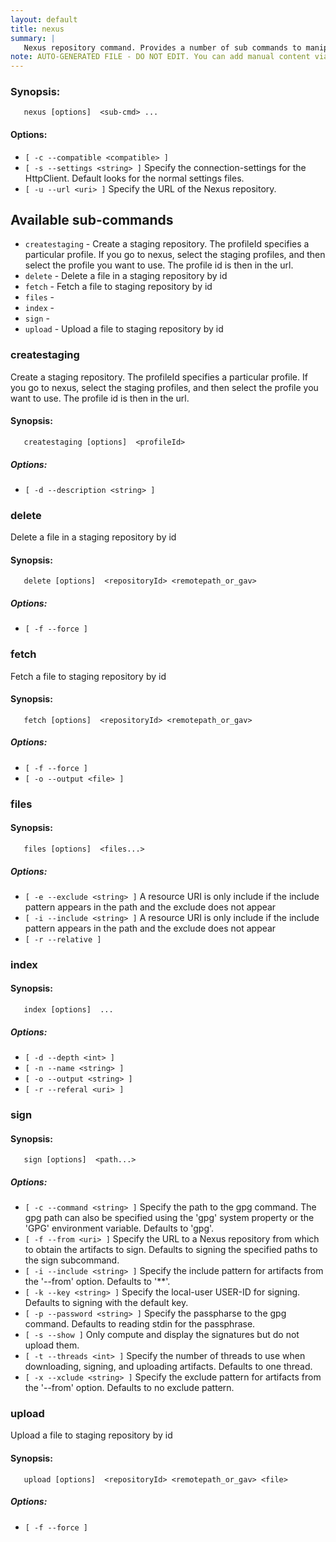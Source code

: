 ```yaml
---
layout: default
title: nexus
summary: |
   Nexus repository command. Provides a number of sub commands to manipulate a Nexus repository.
note: AUTO-GENERATED FILE - DO NOT EDIT. You can add manual content via same filename in _ext sub-folder. 
---
```


### Synopsis: #
	   nexus [options]  <sub-cmd> ...

#### Options: #
- `[ -c --compatible <compatible> ]` 
- `[ -s --settings <string> ]` Specify the connection-settings for the HttpClient. Default looks for the normal settings files.
- `[ -u --url <uri> ]` Specify the URL of the Nexus repository.

## Available sub-commands #
-  `createstaging` - Create a staging repository. The profileId specifies a particular profile. If you go to nexus, select the staging profiles, and then select the profile you want to use. The profile id is then in the url. 
-  `delete` - Delete a file in a staging repository by id 
-  `fetch` - Fetch a file to staging repository by id 
-  `files` -   
-  `index` -   
-  `sign` -   
-  `upload` - Upload a file to staging repository by id 

### createstaging #
Create a staging repository. The profileId specifies a particular profile. If you go to nexus, select the staging profiles, and then select the profile you want to use. The profile id is then in the url.

#### Synopsis: #
	   createstaging [options]  <profileId>

##### Options: #
- `[ -d --description <string> ]` 

### delete #
Delete a file in a staging repository by id

#### Synopsis: #
	   delete [options]  <repositoryId> <remotepath_or_gav>

##### Options: #
- `[ -f --force ]` 

### fetch #
Fetch a file to staging repository by id

#### Synopsis: #
	   fetch [options]  <repositoryId> <remotepath_or_gav>

##### Options: #
- `[ -f --force ]` 
- `[ -o --output <file> ]` 

### files #
#### Synopsis: #
	   files [options]  <files...>

##### Options: #
- `[ -e --exclude <string> ]` A resource URI is only include if the include pattern appears in the path and the exclude does not appear
- `[ -i --include <string> ]` A resource URI is only include if the include pattern appears in the path and the exclude does not appear
- `[ -r --relative ]` 

### index #
#### Synopsis: #
	   index [options]  ...


##### Options: #
- `[ -d --depth <int> ]` 
- `[ -n --name <string> ]` 
- `[ -o --output <string> ]` 
- `[ -r --referal <uri> ]` 

### sign #
#### Synopsis: #
	   sign [options]  <path...>

##### Options: #
- `[ -c --command <string> ]` Specify the path to the gpg command. The gpg path can also be specified using the 'gpg' system property or the 'GPG' environment variable. Defaults to 'gpg'.
- `[ -f --from <uri> ]` Specify the URL to a Nexus repository from which to obtain the artifacts to sign. Defaults to signing the specified paths to the sign subcommand.
- `[ -i --include <string> ]` Specify the include pattern for artifacts from the '--from' option. Defaults to '**'.
- `[ -k --key <string> ]` Specify the local-user USER-ID for signing. Defaults to signing with the default key.
- `[ -p --password <string> ]` Specify the passpharse to the gpg command. Defaults to reading stdin for the passphrase.
- `[ -s --show ]` Only compute and display the signatures but do not upload them.
- `[ -t --threads <int> ]` Specify the number of threads to use when downloading, signing, and uploading artifacts. Defaults to one thread.
- `[ -x --xclude <string> ]` Specify the exclude pattern for artifacts from the '--from' option. Defaults to no exclude pattern.

### upload #
Upload a file to staging repository by id

#### Synopsis: #
	   upload [options]  <repositoryId> <remotepath_or_gav> <file>

##### Options: #
- `[ -f --force ]` 

